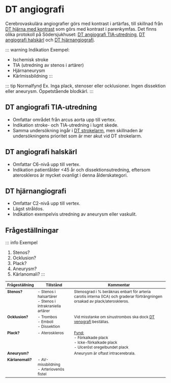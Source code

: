 # DT angiografi
Cerebrovaskulära angiografier görs med kontrast i artärfas, till skillnad från [DT hjärna med kontrast](dt-hjarna-kontrast.md) som görs med kontrast i parenkymfas. Det finns olika protokoll på Södersjukhuset: [DT angiografi TIA-utredning](#dt-angiografi-tia-utredning), [DT angiografi halskärl](#dt-angiografi-halskarl) och [DT hjärnangiografi](#dt-hjarnangiografi).

::: warning Indikation
Exempel:
- Ischemisk stroke
- TIA (utredning av stenos i artärer)
- Hjärnaneurysm
- Kärlmissbildning
:::

::: tip Normalfynd
Ex. Inga plack, stenoser eller ocklusioner. Ingen dissektion eller aneurysm. Öppetstående blodkärl.
:::


## DT angiografi TIA-utredning
- Omfattar området från arcus aorta upp till vertex.
- Indikation stroke- och TIA-utredning i lugnt skede.
- Samma undersökning ingår i [DT strokelarm](dt-strokelarm.md), men skillnaden är undersökningens prioritet som är mer akut vid DT strokelarm.


## DT angiografi halskärl
- Omfattar C6-nivå upp till vertex.
- Indikation patientålder <45 år och dissektionsutredning, eftersom ateroskleros är mycket ovanligt i denna ålderskategori.


## DT hjärnangiografi
- Omfattar C2-nivå upp till vertex.
- Lägst stråldos.
- Indikation exempelvis utredning av aneurysm eller vaskulit.


## Frågeställningar
::: info Exempel
1. Stenos?
2. Ocklusion?
3. Plack?
5. Aneurysm?
6. Kärlanomali?
:::


| Frågeställning       | Tillstånd           | Kommentar  |
| ------------- |-------------| ------------- |
| <b>Stenos?</b>   | - Stenos i halsartärer<br>- Stenos i intrakraniella artärer| Stenosgrad i % beräknas enbart för arteria carotis interna (ICA) och graderar förträngningen orsakad av plack/ateroskleros.| 
| <b>Ocklusion?</b>   | - Trombos<br>- Emboli<br>- Dissektion| Vid misstanke om sinustrombos ska dock [DT venografi](dt-venografi-sinustrombos.md) beställas. | 
| <b>Plack?</b>   | - Ateroskleros |<u>Fynd:</u><br>- Förkalkade plack<br>- Icke-förkalkade plack<br>- Ulceröst oregelbundet plack| 
| <b>Aneurysm?</b>   |  | Aneurysm är oftast intracerebrala. | 
| <b>Kärlanomali?</b>   | - AV-missbildning<br>- Arteriovenös fistel| | 


<style> 
table {
    font-size: 12px;
}

table td {
    vertical-align: top;
}


</style>
